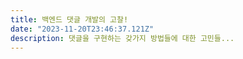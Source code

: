 ```yaml
---
title: 백엔드 댓글 개발의 고찰!
date: "2023-11-20T23:46:37.121Z"
description: 댓글을 구현하는 갖가지 방법들에 대한 고민들...
---
```



